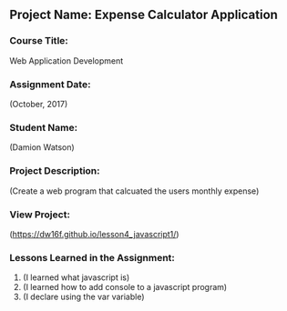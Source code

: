 ## Project Name:  Expense Calculator Application

### Course Title:
Web Application Development

### Assignment Date:  
(October, 2017)

### Student Name:  
(Damion Watson)

### Project Description:
(Create a web program that calcuated the users monthly expense)

### View Project:
(https://dw16f.github.io/lesson4_javascript1/)

### Lessons Learned in the Assignment:
1. (I learned what javascript is)
2. (I learned how to add console to a javascript program)
3. (I declare using the var variable)

